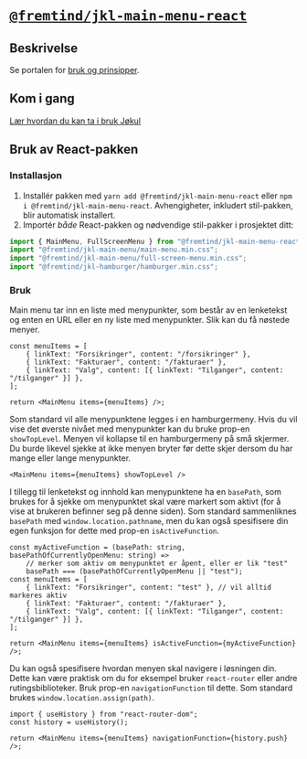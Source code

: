 # [`@fremtind/jkl-main-menu-react`](https://jokul.fremtind.no/komponenter/mainmenu)

## Beskrivelse

Se portalen for [bruk og prinsipper](https://jokul.fremtind.no/komponenter/mainmenu).

## Kom i gang

[Lær hvordan du kan ta i bruk Jøkul](https://jokul.fremtind.no/komigang/utvikling)

## Bruk av React-pakken

### Installasjon

1. Installér pakken med `yarn add @fremtind/jkl-main-menu-react` eller `npm i @fremtind/jkl-main-menu-react`. Avhengigheter, inkludert stil-pakken, blir automatisk installert.
2. Importér _både_ React-pakken og nødvendige stil-pakker i prosjektet ditt:

```js
import { MainMenu, FullScreenMenu } from "@fremtind/jkl-main-menu-react";
import "@fremtind/jkl-main-menu/main-menu.min.css";
import "@fremtind/jkl-main-menu/full-screen-menu.min.css";
import "@fremtind/jkl-hamburger/hamburger.min.css";
```

### Bruk

Main menu tar inn en liste med menypunkter, som består av en lenketekst og enten en URL eller en ny liste med menypunkter. Slik kan du få nøstede menyer.

```tsx
const menuItems = [
    { linkText: "Forsikringer", content: "/forsikringer" },
    { linkText: "Fakturaer", content: "/fakturaer" },
    { linkText: "Valg", content: [{ linkText: "Tilganger", content: "/tilganger" }] },
];

return <MainMenu items={menuItems} />;
```

Som standard vil alle menypunktene legges i en hamburgermeny. Hvis du vil vise det øverste nivået med menypunkter kan du bruke prop-en `showTopLevel`. Menyen vil kollapse til en hamburgermeny på små skjermer. Du burde likevel sjekke at ikke menyen bryter før dette skjer dersom du har mange eller lange menypunkter.

```tsx
<MainMenu items={menuItems} showTopLevel />
```

I tillegg til lenketekst og innhold kan menypunktene ha en `basePath`, som brukes for å sjekke om menypunktet skal være markert som aktivt (for å vise at brukeren befinner seg på denne siden). Som standard sammenliknes `basePath` med `window.location.pathname`, men du kan også spesifisere din egen funksjon for dette med prop-en `isActiveFunction`.

```tsx
const myActiveFunction = (basePath: string, basePathOfCurrentlyOpenMenu: string) =>
    // merker som aktiv om menypunktet er åpent, eller er lik "test"
    basePath === (basePathOfCurrentlyOpenMenu || "test");
const menuItems = [
    { linkText: "Forsikringer", content: "test" }, // vil alltid markeres aktiv
    { linkText: "Fakturaer", content: "/fakturaer" },
    { linkText: "Valg", content: [{ linkText: "Tilganger", content: "/tilganger" }] },
];

return <MainMenu items={menuItems} isActiveFunction={myActiveFunction} />;
```

Du kan også spesifisere hvordan menyen skal navigere i løsningen din. Dette kan være praktisk om du for eksempel bruker `react-router` eller andre rutingsbiblioteker. Bruk prop-en `navigationFunction` til dette. Som standard brukes `window.location.assign(path)`.

```tsx
import { useHistory } from "react-router-dom";
const history = useHistory();

return <MainMenu items={menuItems} navigationFunction={history.push} />;
```
